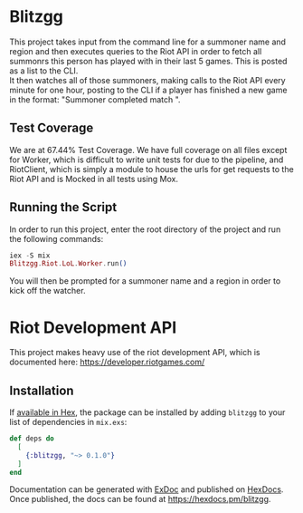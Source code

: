 # Blitzgg

This project takes input from the command line for a summoner name and region and then executes queries to the Riot API
in order to fetch all summonrs this person has played with in their last 5 games.  This is posted as a list to the CLI.  
It then watches all of those summoners, making calls to the Riot API every minute for one hour, posting to the CLI if a 
player has finished a new game in the format: "Summoner <summoner name> completed match <match id>".

## Test Coverage
We are at 67.44% Test Coverage.  We have full coverage on all files except for Worker, which is difficult to write unit tests for
due to the pipeline, and RiotClient, which is simply a module to house the urls for get requests to the Riot API and is Mocked in all tests using Mox.

## Running the Script
In order to run this project, enter the root directory of the project and run the following commands:
```elixir
iex -S mix
Blitzgg.Riot.LoL.Worker.run()
```

You will then be prompted for a summoner name and a region in order to kick off the watcher.

# Riot Development API
This project makes heavy use of the riot development API, which is documented here:
https://developer.riotgames.com/

## Installation

If [available in Hex](https://hex.pm/docs/publish), the package can be installed
by adding `blitzgg` to your list of dependencies in `mix.exs`:

```elixir
def deps do
  [
    {:blitzgg, "~> 0.1.0"}
  ]
end
```

Documentation can be generated with [ExDoc](https://github.com/elixir-lang/ex_doc)
and published on [HexDocs](https://hexdocs.pm). Once published, the docs can
be found at <https://hexdocs.pm/blitzgg>.

